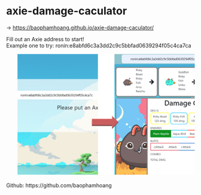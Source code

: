 # axie-damage-caculator

-> https://baophamhoang.github.io/axie-damage-caculator/

Fill out an Axie address to start! <br/>
Example one to try: ronin:e8abfd6c3a3dd2c9c5bbfad0639294f05c4ca7ca

<div style="margin-left: 30px;">
<img src="https://github.com/baophamhoang/axie-damage-caculator/blob/master/resources/img/example.png" alt='Instruction' width="600" style='left:50'>
</div>

<br />
Github: https://github.com/baophamhoang

